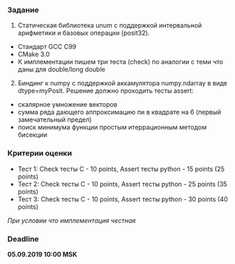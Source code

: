 ### Задание

1. Статическая библиотека unum с поддержкой интервальной арифметики и базовых операции (posit32). 
 - Стандарт GCC C99
 - CMake 3.0
 - К имплементации пишем три теста (check) по аналогии с теми что даны для double/long double

2. Биндинг к numpy с поддержкой аккамулятора numpy.ndarray в виде dtype=myPosit. Решение должно проходить тесты assert:
 - скалярное умножение векторов
 - сумма ряда дающего аппроксимацию пи в квадрате на 6 (первый замечательный предел)
 - поиск минимума функции простым итеррационным методом бисекции

### Критерии оценки
- Тест 1: Check тесты C - 10 points, Assert тесты python - 15 points (25 points)
- Тест 2: Check тесты C - 10 points, Assert тесты python - 25 points (35 points)
- Тест 3: Check тесты C - 10 points, Assert тесты python - 30 points (40 points)

*При условии что имплементация честная*

### Deadline

**05.09.2019 10:00 MSK**